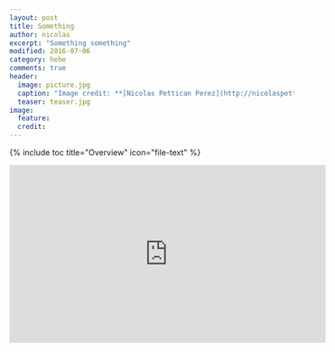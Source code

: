 ```yaml
---
layout: post
title: Something
author: nicolas
excerpt: "Something something"
modified: 2016-07-06
category: hehe
comments: true
header: 
  image: picture.jpg
  caption: "Image credit: **[Nicolas Pettican Perez](http://nicolaspettican.com)**"
  teaser: teaser.jpg
image:
  feature:
  credit:
---
```


{% include toc title="Overview" icon="file-text" %}

<iframe width="560" height="315" src="https://www.youtube.com/embed/NhWg7AQLI_8" frameborder="0"> </iframe>

<i class="fa fa-hand-stop-o"></i>

